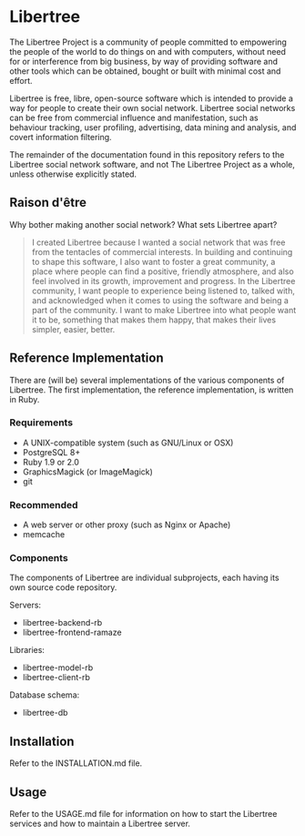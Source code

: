 # Libertree

The Libertree Project is a community of people committed to empowering the
people of the world to do things on and with computers, without need for or
interference from big business, by way of providing software and other tools
which can be obtained, bought or built with minimal cost and effort.

Libertree is free, libre, open-source software which is intended to provide a
way for people to create their own social network.  Libertree social networks
can be free from commercial influence and manifestation, such as behaviour
tracking, user profiling, advertising, data mining and analysis, and covert
information filtering.

The remainder of the documentation found in this repository refers to the
Libertree social network software, and not The Libertree Project as a whole,
unless otherwise explicitly stated.

## Raison d'être

Why bother making another social network?  What sets Libertree apart?

> I created Libertree because I wanted a social network that was free from the
tentacles of commercial interests.  In building and continuing to shape this
software, I also want to foster a great community, a place where people can
find a positive, friendly atmosphere, and also feel involved in its growth,
improvement and progress.  In the Libertree community, I want people to
experience being listened to, talked with, and acknowledged when it comes to
using the software and being a part of the community.  I want to make Libertree
into what people want it to be, something that makes them happy, that makes
their lives simpler, easier, better.

## Reference Implementation

There are (will be) several implementations of the various components of
Libertree.  The first implementation, the reference implementation, is
written in Ruby.

### Requirements

* A UNIX-compatible system (such as GNU/Linux or OSX)
* PostgreSQL 8+
* Ruby 1.9 or 2.0
* GraphicsMagick (or ImageMagick)
* git

### Recommended

* A web server or other proxy (such as Nginx or Apache)
* memcache

### Components

The components of Libertree are individual subprojects, each having its own
source code repository.

Servers:

* libertree-backend-rb
* libertree-frontend-ramaze

Libraries:

* libertree-model-rb
* libertree-client-rb

Database schema:

* libertree-db

## Installation

Refer to the INSTALLATION.md file.

## Usage

Refer to the USAGE.md file for information on how to start the Libertree
services and how to maintain a Libertree server.
